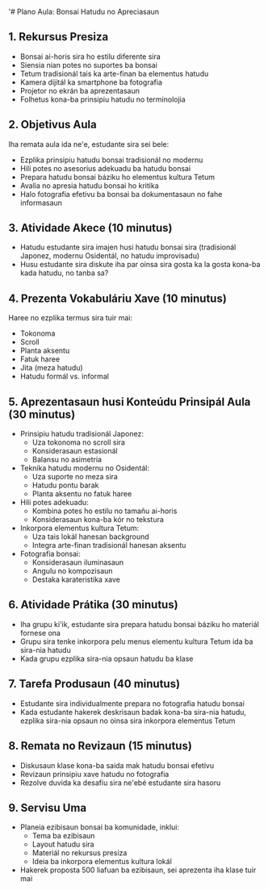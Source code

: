 '# Plano Aula: Bonsai Hatudu no Apreciasaun

## 1. Rekursus Presiza

- Bonsai ai-horis sira ho estilu diferente sira 
- Siensia nian potes no suportes ba bonsai
- Tetum tradisionál tais ka arte-finan ba elementus hatudu
- Kamera dijitál ka smartphone ba fotografia
- Projetor no ekrán ba aprezentasaun
- Folhetus kona-ba prinsipiu hatudu no terminolojia

## 2. Objetivus Aula

Iha remata aula ida ne'e, estudante sira sei bele:
- Ezplika prinsipiu hatudu bonsai tradisionál no modernu
- Hili potes no asesorius adekuadu ba hatudu bonsai
- Prepara hatudu bonsai báziku ho elementus kultura Tetum
- Avalia no apresia hatudu bonsai ho kritika
- Halo fotografia efetivu ba bonsai ba dokumentasaun no fahe informasaun

## 3. Atividade Akece (10 minutus)

- Hatudu estudante sira imajen husi hatudu bonsai sira (tradisionál Japonez, modernu Osidentál, no hatudu improvisadu)
- Husu estudante sira diskute iha par oinsa sira gosta ka la gosta kona-ba kada hatudu, no tanba sa?

## 4. Prezenta Vokabuláriu Xave (10 minutus)

Haree no ezplika termus sira tuir mai:
- Tokonoma
- Scroll
- Planta aksentu
- Fatuk haree
- Jita (meza hatudu)
- Hatudu formál vs. informal

## 5. Aprezentasaun husi Konteúdu Prinsipál Aula (30 minutus)

- Prinsipiu hatudu tradisionál Japonez:
  * Uza tokonoma no scroll sira
  * Konsiderasaun estasionál
  * Balansu no asimetria
- Teknika hatudu modernu no Osidentál:
  * Uza suporte no meza sira
  * Hatudu pontu barak
  * Planta aksentu no fatuk haree
- Hili potes adekuadu:
  * Kombina potes ho estilu no tamañu ai-horis
  * Konsiderasaun kona-ba kór no tekstura
- Inkorpora elementus kultura Tetum:
  * Uza tais lokál hanesan background
  * Integra arte-finan tradisionál hanesan aksentu
- Fotografia bonsai:
  * Konsiderasaun iluminasaun
  * Angulu no kompozisaun
  * Destaka karateristika xave

## 6. Atividade Prátika (30 minutus)

- Iha grupu ki'ik, estudante sira prepara hatudu bonsai báziku ho materiál fornese ona
- Grupu sira tenke inkorpora pelu menus elementu kultura Tetum ida ba sira-nia hatudu
- Kada grupu ezplika sira-nia opsaun hatudu ba klase

## 7. Tarefa Produsaun (40 minutus)

- Estudante sira individualmente prepara no fotografia hatudu bonsai
- Kada estudante hakerek deskrisaun badak kona-ba sira-nia hatudu, ezplika sira-nia opsaun no oinsa sira inkorpora elementus Tetum

## 8. Remata no Revizaun (15 minutus)

- Diskusaun klase kona-ba saida mak hatudu bonsai efetivu
- Revizaun prinsipiu xave hatudu no fotografia
- Rezolve duvida ka desafiu sira ne'ebé estudante sira hasoru

## 9. Servisu Uma

- Planeia ezibisaun bonsai ba komunidade, inklui:
  * Tema ba ezibisaun
  * Layout hatudu sira
  * Materiál no rekursus presiza
  * Ideia ba inkorpora elementus kultura lokál
- Hakerek proposta 500 liafuan ba ezibisaun, sei aprezenta iha klase tuir mai

##